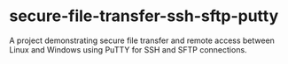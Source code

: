# secure-file-transfer-ssh-sftp-putty
A project demonstrating secure file transfer and remote access between Linux and Windows using PuTTY for SSH and SFTP connections.
